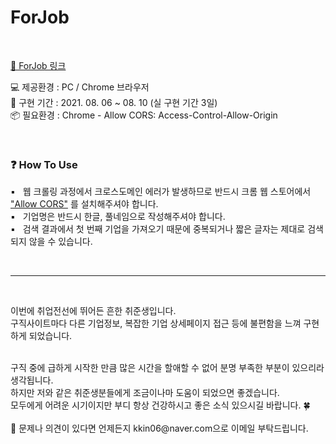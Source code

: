 # ForJob

<br>

[💼 ForJob 링크](https://inaeinae.github.io/ForJob/)

💻 제공환경 : PC / Chrome 브라우저<br>
📅 구현 기간 : 2021. 08. 06 ~ 08. 10 (실 구현 기간 3일)<br>
📦 필요환경 : Chrome - Allow CORS: Access-Control-Allow-Origin<br>

<br>

### ❓ How To Use

▪&nbsp;&nbsp;&nbsp;웹 크롤링 과정에서 크로스도메인 에러가 발생하므로 반드시 크롬 웹 스토어에서 ["Allow CORS"](https://chrome.google.com/webstore/detail/allow-cors-access-control/lhobafahddgcelffkeicbaginigeejlf?hl=ko) 를 설치해주셔야 합니다.<br>
▪&nbsp;&nbsp;&nbsp;기업명은 반드시 한글, 풀네임으로 작성해주셔야 합니다.<br>
▪&nbsp;&nbsp;&nbsp;검색 결과에서 첫 번째 기업을 가져오기 때문에 중복되거나 짧은 글자는 제대로 검색되지 않을 수 있습니다.


<br>
<hr/>
<br>

이번에 취업전선에 뛰어든 흔한 취준생입니다.<br>
구직사이트마다 다른 기업정보, 복잡한 기업 상세페이지 접근 등에 불편함을 느껴 구현하게 되었습니다.<br>

<br>
구직 중에 급하게 시작한 만큼 많은 시간을 할애할 수 없어 분명 부족한 부분이 있으리라 생각됩니다.<br>
하지만 저와 같은 취준생분들에게 조금이나마 도움이 되었으면 좋겠습니다.<br>
모두에게 어려운 시기이지만 부디 항상 건강하시고 좋은 소식 있으시길 바랍니다. 🍀<br>

<br>
📧 문제나 의견이 있다면 언제든지 kkin06@naver.com으로 이메일 부탁드립니다.<br><br>